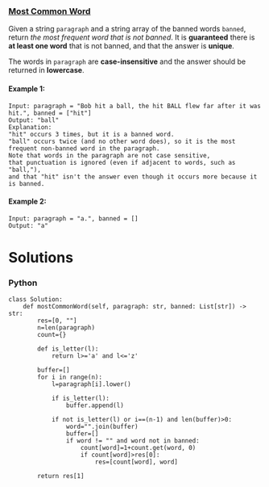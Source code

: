 ### [Most Common Word](https://leetcode.com/problems/most-common-word/) <br>

Given a string `paragraph` and a string array of the banned words `banned`, return *the most frequent word that is not banned*. It is **guaranteed** there is **at least one word** that is not banned, and that the answer is **unique**.

The words in `paragraph` are **case-insensitive** and the answer should be returned in **lowercase**.



#### Example 1:

```
Input: paragraph = "Bob hit a ball, the hit BALL flew far after it was hit.", banned = ["hit"]
Output: "ball"
Explanation: 
"hit" occurs 3 times, but it is a banned word.
"ball" occurs twice (and no other word does), so it is the most frequent non-banned word in the paragraph. 
Note that words in the paragraph are not case sensitive,
that punctuation is ignored (even if adjacent to words, such as "ball,"), 
and that "hit" isn't the answer even though it occurs more because it is banned.

```

#### Example 2:

```
Input: paragraph = "a.", banned = []
Output: "a"

```



# Solutions

### Python
```
class Solution:
    def mostCommonWord(self, paragraph: str, banned: List[str]) -> str:
        res=[0, ""]
        n=len(paragraph)
        count={}
        
        def is_letter(l):
            return l>='a' and l<='z'
        
        buffer=[]        
        for i in range(n):
            l=paragraph[i].lower()
        
            if is_letter(l):
                buffer.append(l)
                
            if not is_letter(l) or i==(n-1) and len(buffer)>0:
                word="".join(buffer)
                buffer=[]
                if word != "" and word not in banned:
                    count[word]=1+count.get(word, 0)
                    if count[word]>res[0]:
                        res=[count[word], word]
                    
        return res[1]

```
